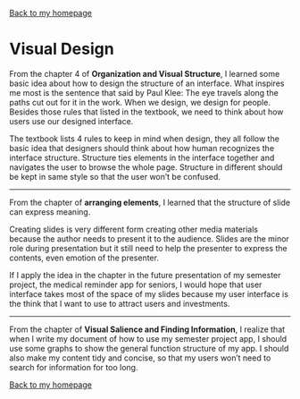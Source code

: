 [Back to my homepage](https://miaomiaosang.github.io/csci5839-YuLi9309/)

# Visual Design

From the chapter 4 of **Organization and Visual Structure**, I learned some basic idea about how to design the structure of an interface. What inspires me most is the sentence that said by Paul Klee: The eye travels along the paths cut out for it in the work. When we design, we design for people. Besides those rules that listed in the textbook, we need to think about how users use our designed interface.

The textbook lists 4 rules to keep in mind when design, they all follow the basic idea that designers should think about how human recognizes the interface structure. Structure ties elements in the interface together and navigates the user to browse the whole page. Structure in different should be kept in same style so that the user won’t be confused.

***************************

From the chapter of **arranging elements**, I learned that the structure of slide can express meaning. 

Creating slides is very different form creating other media materials because the author needs to present it to the audience. Slides are the minor role during presentation but it still need to help the presenter to express the contents, even emotion of the presenter. 

If I apply the idea in the chapter in the future presentation of my semester project, the medical reminder app for seniors, I would hope that user interface takes most of the space of my slides because my user interface is the think that I want to use to attract users and investments.

****************************

From the chapter of **Visual Salience and Finding Information**, I realize that when I write my document of how to use my semester project app, I should use some graphs to show the general function structure of my app. I should also make my content tidy and concise, so that my users won’t need to search for information for too long.

[Back to my homepage](https://miaomiaosang.github.io/csci5839-YuLi9309/)
